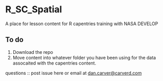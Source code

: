 # R_SC_Spatial
A place for lesson content for R capentries training with NASA DEVELOP 


## To do 
1. Download the repo 
2. Move content into whatever folder you have been using for the data assocaited with the capentries content. 

questions :: post issue here or email at dan.carver@carverd.com 

